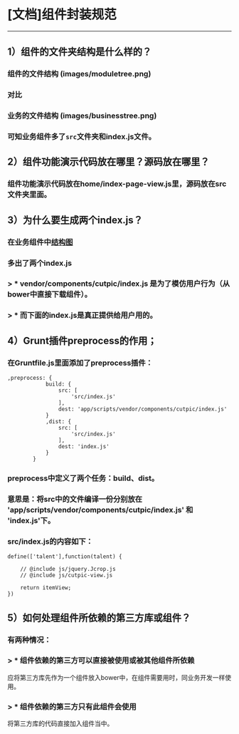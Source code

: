 # [文档]组件封装规范

------

## 1）组件的文件夹结构是什么样的？
### 组件的文件结构 (images/moduletree.png)
### 对比
### 业务的文件结构 (images/businesstree.png)

### 可知业务组件多了` src `文件夹和index.js文件。


## 2）组件功能演示代码放在哪里？源码放在哪里？
### 组件功能演示代码放在home/index-page-view.js里，源码放在src文件夹里面。


## 3）为什么要生成两个index.js？
### 在业务组件中[结构图](images/twoindex.png)
### 多出了两个index.js 
### > * vendor/components/cutpic/index.js 是为了模仿用户行为（从bower中直接下载组件）。
### > * 而下面的index.js是真正提供给用户用的。


## 4）Grunt插件preprocess的作用；
### 在Gruntfile.js里面添加了preprocess插件：
````
,preprocess: {
			build: {
				src: [
					'src/index.js'
				],
				dest: 'app/scripts/vendor/components/cutpic/index.js'
			}
			,dist: {
				src: [
					'src/index.js'
				],
				dest: 'index.js'
			}
		}

````

### preprocess中定义了两个任务：build、dist。
### 意思是：将src中的文件编译一份分别放在 'app/scripts/vendor/components/cutpic/index.js' 和 'index.js'下。
### src/index.js的内容如下：
````
define(['talent'],function(talent) {
	
	// @include js/jquery.Jcrop.js
	// @include js/cutpic-view.js

	return itemView;
})

````

## 5）如何处理组件所依赖的第三方库或组件？
### 有两种情况：
### > * 组件依赖的第三方可以直接被使用或被其他组件所依赖
应将第三方库先作为一个组件放入bower中，在组件需要用时，同业务开发一样使用。

### > * 组件依赖的第三方只有此组件会使用
将第三方库的代码直接加入组件当中。
